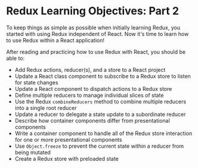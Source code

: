 
# Redux Learning Objectives: Part 2

To keep things as simple as possible when initially learning Redux, you started
with using Redux independent of React. Now it's time to learn how to use Redux
within a React application!

After reading and practicing how to use Redux with React, you should be able to:

* Add Redux actions, reducer(s), and a store to a React project
* Update a React class component to subscribe to a Redux store to listen for
  state changes
* Update a React component to dispatch actions to a Redux store
* Define multiple reducers to manage individual slices of state
* Use the Redux `combineReducers` method to combine multiple reducers into a
  single root reducer
* Update a reducer to delegate a state update to a subordinate reducer
* Describe how container components differ from presentational components
* Write a container component to handle all of the Redux store interaction for
  one or more presentational components
* Use `Object.freeze` to prevent the current state within a reducer from being
  mutated
* Create a Redux store with preloaded state
